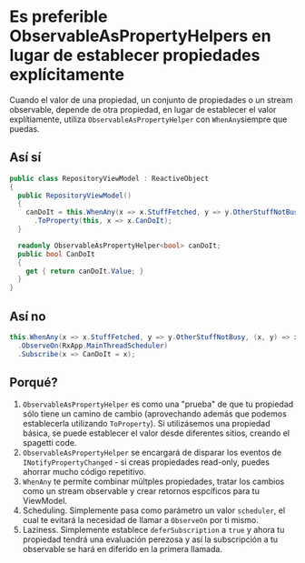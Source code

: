 # Es preferible ObservableAsPropertyHelpers en lugar de establecer propiedades explícitamente

Cuando el valor de una propiedad, un conjunto de propiedades o un stream observable, depende de otra propiedad, en lugar de establecer el valor explítiamente, utiliza `ObservableAsPropertyHelper` con `WhenAny`siempre que puedas.

## Así sí

```csharp
public class RepositoryViewModel : ReactiveObject
{
  public RepositoryViewModel()
  {
    canDoIt = this.WhenAny(x => x.StuffFetched, y => y.OtherStuffNotBusy, (x, y) => x && y)
      .ToProperty(this, x => x.CanDoIt);
  }

  readonly ObservableAsPropertyHelper<bool> canDoIt;
  public bool CanDoIt
  {
    get { return canDoIt.Value; }  
  }	
}
```

## Así no

```csharp
this.WhenAny(x => x.StuffFetched, y => y.OtherStuffNotBusy, (x, y) => x && y)
  .ObserveOn(RxApp.MainThreadScheduler)
  .Subscribe(x => CanDoIt = x);
```

## Porqué?
1. `ObservableAsPropertyHelper` es como una "prueba" de que tu propiedad sólo tiene un camino de cambio (aprovechando además que podemos establecerla utilizando `ToProperty`). Si utilizásemos una propiedad básica, se puede establecer el valor desde diferentes sitios, creando el spagetti code.
2. `ObservableAsPropertyHelper` se encargará de disparar los eventos de `INotifyPropertyChanged` - si creas propiedades read-only, puedes ahorrar mucho código repetitivo.
3. `WhenAny` te permite combinar múltples propiedades, tratar los cambios como un stream observable y crear retornos espcíficos para tu ViewModel.
4. Scheduling. Simplemente pasa como parámetro un valor `scheduler`, el cual te evitará la necesidad de llamar a `ObserveOn` por ti mismo.
5. Laziness. Simplemente establece `deferSubscription` a `true` y ahora tu propiedad tendrá una evaluación perezosa y así la subscripción a tu observable se hará en diferido en la primera llamada.


